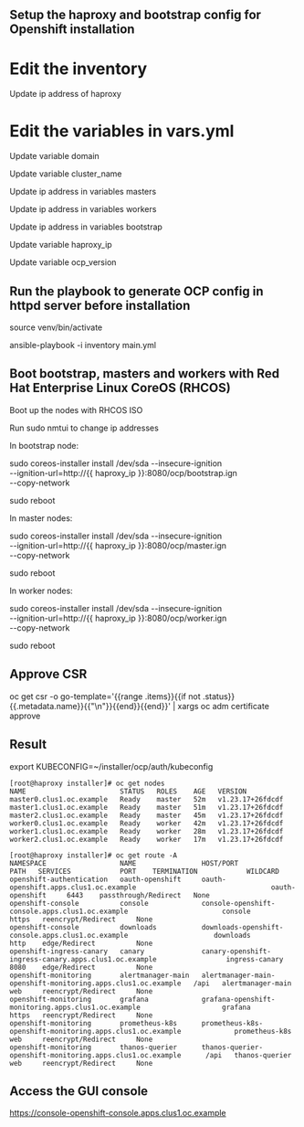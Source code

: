 ## Setup the haproxy and bootstrap config for Openshift installation

# Edit the inventory

Update ip address of haproxy

# Edit the variables in vars.yml
Update variable domain

Update variable cluster_name

Update ip address in variables masters

Update ip address in variables workers

Update ip address in variables bootstrap

Update variable haproxy_ip

Update variable ocp_version

## Run the playbook to generate OCP config in httpd server before installation

source venv/bin/activate

ansible-playbook -i inventory main.yml

## Boot bootstrap, masters and workers with Red Hat Enterprise Linux CoreOS (RHCOS)

Boot up the nodes with RHCOS ISO

Run sudo nmtui to change ip addresses

In bootstrap node:

sudo coreos-installer install /dev/sda --insecure-ignition \
          --ignition-url=http://{{ haproxy_ip }}:8080/ocp/bootstrap.ign \
          --copy-network

sudo reboot

In master nodes:

sudo coreos-installer install /dev/sda --insecure-ignition \
          --ignition-url=http://{{ haproxy_ip }}:8080/ocp/master.ign \
          --copy-network

sudo reboot

In worker nodes:

sudo coreos-installer install /dev/sda --insecure-ignition \
          --ignition-url=http://{{ haproxy_ip }}:8080/ocp/worker.ign \
          --copy-network

sudo reboot

## Approve CSR

oc get csr -o go-template='{{range .items}}{{if not .status}}{{.metadata.name}}{{"\n"}}{{end}}{{end}}' | xargs oc adm certificate approve

## Result

export KUBECONFIG=~/installer/ocp/auth/kubeconfig

    [root@haproxy installer]# oc get nodes
    NAME                       STATUS   ROLES    AGE   VERSION
    master0.clus1.oc.example   Ready    master   52m   v1.23.17+26fdcdf
    master1.clus1.oc.example   Ready    master   51m   v1.23.17+26fdcdf
    master2.clus1.oc.example   Ready    master   45m   v1.23.17+26fdcdf
    worker0.clus1.oc.example   Ready    worker   42m   v1.23.17+26fdcdf
    worker1.clus1.oc.example   Ready    worker   28m   v1.23.17+26fdcdf
    worker2.clus1.oc.example   Ready    worker   17m   v1.23.17+26fdcdf

    [root@haproxy installer]# oc get route -A
    NAMESPACE                  NAME                HOST/PORT                                                      PATH   SERVICES            PORT    TERMINATION            WILDCARD
    openshift-authentication   oauth-openshift     oauth-openshift.apps.clus1.oc.example                                 oauth-openshift     6443    passthrough/Redirect   None
    openshift-console          console             console-openshift-console.apps.clus1.oc.example                       console             https   reencrypt/Redirect     None
    openshift-console          downloads           downloads-openshift-console.apps.clus1.oc.example                     downloads           http    edge/Redirect          None
    openshift-ingress-canary   canary              canary-openshift-ingress-canary.apps.clus1.oc.example                 ingress-canary      8080    edge/Redirect          None
    openshift-monitoring       alertmanager-main   alertmanager-main-openshift-monitoring.apps.clus1.oc.example   /api   alertmanager-main   web     reencrypt/Redirect     None
    openshift-monitoring       grafana             grafana-openshift-monitoring.apps.clus1.oc.example                    grafana             https   reencrypt/Redirect     None
    openshift-monitoring       prometheus-k8s      prometheus-k8s-openshift-monitoring.apps.clus1.oc.example             prometheus-k8s      web     reencrypt/Redirect     None
    openshift-monitoring       thanos-querier      thanos-querier-openshift-monitoring.apps.clus1.oc.example      /api   thanos-querier      web     reencrypt/Redirect     None

## Access the GUI console

https://console-openshift-console.apps.clus1.oc.example
